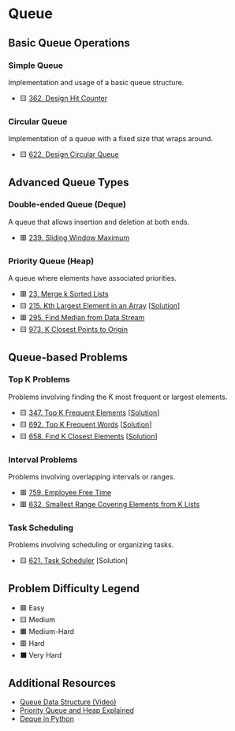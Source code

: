 # Queue

Basic Queue Operations
----------------------

### Simple Queue

Implementation and usage of a basic queue structure.

- 🟨 [362. Design Hit Counter](https://leetcode.com/problems/design-hit-counter/)

### Circular Queue

Implementation of a queue with a fixed size that wraps around.

- 🟨 [622. Design Circular Queue](https://leetcode.com/problems/design-circular-queue/)

Advanced Queue Types
--------------------

### Double-ended Queue (Deque)

A queue that allows insertion and deletion at both ends.

- 🟥 [239. Sliding Window Maximum](https://leetcode.com/problems/sliding-window-maximum/)

### Priority Queue (Heap)

A queue where elements have associated priorities.

- 🟥 [23. Merge k Sorted Lists](https://leetcode.com/problems/merge-k-sorted-lists/)
- 🟨 [215. Kth Largest Element in an Array](https://leetcode.com/problems/kth-largest-element-in-an-array/) [[Solution](./215.%20Kth%20Largest%20Element%20in%20an.md)]
- 🟥 [295. Find Median from Data Stream](https://leetcode.com/problems/find-median-from-data-stream/)
- 🟨 [973. K Closest Points to Origin](https://leetcode.com/problems/k-closest-points-to-origin/)

Queue-based Problems
--------------------

### Top K Problems

Problems involving finding the K most frequent or largest elements.

- 🟨 [347. Top K Frequent Elements](https://leetcode.com/problems/top-k-frequent-elements/) [[Solution](./347.%20Top%20K%20Frequent%20Elements.md)]
- 🟨 [692. Top K Frequent Words](https://leetcode.com/problems/top-k-frequent-words/) [[Solution](./692.%20Top%20K%20Frequent%20Words.md)]
- 🟨 [658. Find K Closest Elements](https://leetcode.com/problems/find-k-closest-elements/) [[Solution](./658.%20Find%20K%20Closest%20Elements.md)]

### Interval Problems

Problems involving overlapping intervals or ranges.

- 🟥 [759. Employee Free Time](https://leetcode.com/problems/employee-free-time/)
- 🟥 [632. Smallest Range Covering Elements from K Lists](https://leetcode.com/problems/smallest-range-covering-elements-from-k-lists/)

### Task Scheduling

Problems involving scheduling or organizing tasks.

- 🟨 [621. Task Scheduler](https://leetcode.com/problems/task-scheduler/) [Solution]

Problem Difficulty Legend
-------------------------

- 🟩 Easy
- 🟨 Medium
- 🟧 Medium-Hard
- 🟥 Hard
- ⬛ Very Hard

Additional Resources
--------------------

- [Queue Data Structure (Video)](https://www.youtube.com/watch?v=wjI1WNcIntg)
- [Priority Queue and Heap Explained](https://www.geeksforgeeks.org/priority-queue-set-1-introduction/)
- [Deque in Python](https://docs.python.org/3/library/collections.html#collections.deque)
